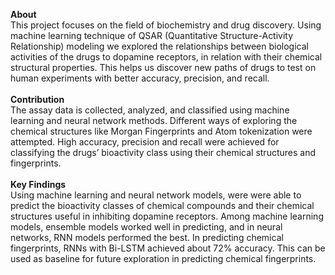 <b>About</b><br>
This project focuses on the field of biochemistry and drug discovery. Using machine learning technique of QSAR (Quantitative Structure-Activity Relationship) modeling we explored the relationships between biological activities of the drugs to dopamine receptors, in relation with their chemical structural properties. This helps us discover new paths of drugs to test on human experiments with better accuracy, precision, and recall. 
<br><br>
<b>Contribution</b><br>
The assay data is collected, analyzed, and classified using machine learning and neural network methods. Different ways of exploring the chemical structures like Morgan Fingerprints and Atom tokenization were attempted. High accuracy, precision and recall were achieved for classifying the drugs’ bioactivity class using their chemical structures and fingerprints.
<br><br>
<b>Key Findings</b><br>
Using machine learning and neural network models, were were able to predict the bioactivity classes of chemical compounds and their chemical structures useful in inhibiting dopamine receptors. Among machine learning models, ensemble models worked well in predicting, and in neural networks, RNN models performed the best. In predicting chemical fingerprints, RNNs with Bi-LSTM achieved about 72% accuracy. This can be used as baseline for future exploration in predicting chemical fingerprints.

